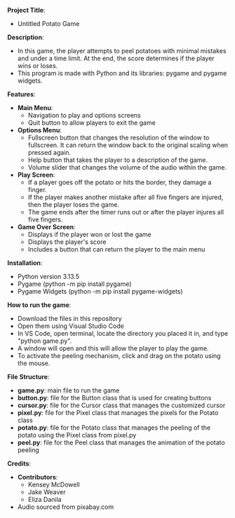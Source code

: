 **Project Title**: 
 - Untitled Potato Game

**Description**: 
 - In this game, the player attempts to peel potatoes with minimal mistakes and under a time limit. At the end, the score determines if the player wins or loses.
 - This program is made with Python and its libraries: pygame and pygame widgets.

**Features**:
 - **Main Menu**:
      - Navigation to play and options screens
      - Quit button to allow players to exit the game
 - **Options Menu**:
      - Fullscreen button that changes the resolution of the window to fullscreen. It can return the window back to the original scaling when pressed again.
      - Help button that takes the player to a description of the game.
      - Volume slider that changes the volume of the audio within the game.
 - **Play Screen**:
      - If a player goes off the potato or hits the border, they damage a finger.
      - If the player makes another mistake after all five fingers are injured, then the player loses the game.
      - The game ends after the timer runs out or after the player injures all five fingers.
 - **Game Over Screen**:
      - Displays if the player won or lost the game
      - Displays the player's score
      - Includes a button that can return the player to the main menu

**Installation**:
 - Python version 3.13.5
 - Pygame (python -m pip install pygame)
 - Pygame Widgets (python -m pip install pygame-widgets)
   
**How to run the game**:
 - Download the files in this repository
 - Open them using Visual Studio Code
 - In VS Code, open terminal, locate the directory you placed it in, and type "python game.py".
 - A window will open and this will allow the player to play the game.
 - To activate the peeling mechanism, click and drag on the potato using the mouse.
   
**File Structure**: 
 - **game.py**: main file to run the game
 - **button.py**: file for the Button class that is used for creating buttons
 - **cursor.py**: file for the Cursor class that manages the customized cursor
 - **pixel.py**: file for the Pixel class that manages the pixels for the Potato class
 - **potato.py**: file for the Potato class that manages the peeling of the potato using the Pixel class from pixel.py
 - **peel.py**: file for the Peel class that manages the animation of the potato peeling

**Credits**:
 - **Contributors**:
     - Kensey McDowell
     - Jake Weaver
     - Eliza Danila
 - Audio sourced from pixabay.com
